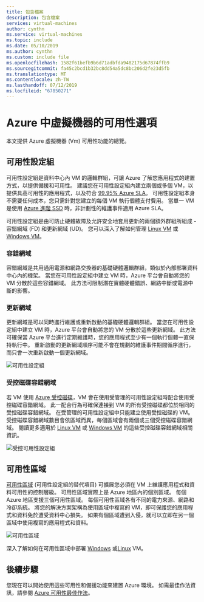 ```yaml
---
title: 包含檔案
description: 包含檔案
services: virtual-machines
author: cynthn
ms.service: virtual-machines
ms.topic: include
ms.date: 05/10/2019
ms.author: cynthn
ms.custom: include file
ms.openlocfilehash: 1582f61befb9b6d71adbfda9482175d67874ffb9
ms.sourcegitcommit: fa45c2bcd1b32bc8dd54a5dc8bc206d2fe23d5fb
ms.translationtype: MT
ms.contentlocale: zh-TW
ms.lasthandoff: 07/12/2019
ms.locfileid: "67850271"
---
```

# <a name="availability-options-for-virtual-machines-in-azure"></a>Azure 中虛擬機器的可用性選項
本文提供 Azure 虛擬機器 (Vm) 可用性功能的總覽。


## <a name="availability-sets"></a>可用性設定組
可用性設定組是資料中心內 VM 的邏輯群組，可讓 Azure 了解您應用程式的建置方式，以提供備援和可用性。 建議您在可用性設定組內建立兩個或多個 VM，以提供具高可用性的應用程式，以及符合 [99.95% Azure SLA](https://azure.microsoft.com/support/legal/sla/virtual-machines/)。 可用性設定組本身不需要任何成本，您只需針對您建立的每個 VM 執行個體支付費用。 當單一 VM 是使用 [Azure 進階 SSD](../articles/virtual-machines/windows/disks-types.md#premium-ssd) 時，非計劃性的維護事件適用 Azure SLA。

可用性設定組是由可防止硬體故障及允許安全地套用更新的兩個額外群組所組成 - 容錯網域 (FD) 和更新網域 (UD)。 您可以深入了解如何管理 [Linux VM](../articles/virtual-machines/linux/manage-availability.md) 或 [Windows VM](../articles/virtual-machines/windows/manage-availability.md)。

### <a name="fault-domains"></a>容錯網域
容錯網域是共用通用電源和網路交換器的基礎硬體邏輯群組，類似於內部部署資料中心內的機架。 當您在可用性設定組中建立 VM 時，Azure 平台會自動將您的 VM 分散於這些容錯網域。 此方法可限制潛在實體硬體錯誤、網路中斷或電源中斷的影響。

### <a name="update-domains"></a>更新網域
更新網域是可以同時進行維護或重新啟動的基礎硬體邏輯群組。 當您在可用性設定組中建立 VM 時，Azure 平台會自動將您的 VM 分散於這些更新網域。 此方法可確保當 Azure 平台進行定期維護時，您的應用程式至少有一個執行個體一直保持執行中。 重新啟動的更新網域順序可能不會在規劃的維護事件期間循序進行，而只會一次重新啟動一個更新網域。

![可用性設定組](./media/virtual-machines-common-manage-availability/ud-fd-configuration.png)

### <a name="managed-disk-fault-domains"></a>受控磁碟容錯網域
若 VM 使用 [Azure 受控磁碟](../articles/virtual-machines/windows/faq-for-disks.md)，VM 會在使用受管理的可用性設定組時配合使用受控磁碟容錯網域。 此一配合行為可確保連接到 VM 的所有受控磁碟都位於相同的受控磁碟容錯網域。 在受管理的可用性設定組中只能建立使用受控磁碟的 VM。 受控磁碟容錯網域數目會依區域而異，每個區域會有兩個或三個受控磁碟容錯網域。 閱讀更多適用於 [Linux VM](../articles/virtual-machines/linux/manage-availability.md?#use-managed-disks-for-vms-in-an-availability-set) 或 [Windows VM](../articles/virtual-machines/windows/manage-availability.md?#use-managed-disks-for-vms-in-an-availability-set) 的這些受控磁碟容錯網域相關資訊。

![受控可用性設定組](./media/virtual-machines-common-manage-availability/md-fd-updated.png)

## <a name="availability-zones"></a>可用性區域

[可用性區域](../articles/availability-zones/az-overview.md) (可用性設定組的替代項目) 可擴展您必須在 VM 上維護應用程式和資料可用性的控制層級。 可用性區域實際上是 Azure 地區內的個別區域。 每個 Azure 地區支援三個可用性區域。 每個可用性區域各有不同的電力來源、網路和冷卻系統。 將您的解決方案架構為使用區域中複寫的 VM，即可保護您的應用程式和資料免於遭受資料中心損失。 如果有個區域遭到入侵，就可以立即在另一個區域中使用複寫的應用程式和資料。 

![可用性區域](./media/virtual-machines-common-regions-and-availability/three-zones-per-region.png)

深入了解如何在可用性區域中部署 [Windows](../articles/virtual-machines/windows/create-powershell-availability-zone.md) 或[Linux](../articles/virtual-machines/linux/create-cli-availability-zone.md) VM。


## <a name="next-steps"></a>後續步驟
您現在可以開始使用這些可用性和備援功能來建置 Azure 環境。 如需最佳作法資訊，請參閱 [Azure 可用性最佳作法](../articles/best-practices-availability-checklist.md)。

